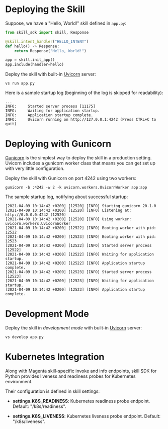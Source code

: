 # Deploying the Skill

Suppose, we have a "Hello, World!" skill defined in `app.py`:

```python
from skill_sdk import skill, Response

@skill.intent_handler("HELLO_INTENT")
def hello() -> Response:
    return Response("Hello, World!")

app = skill.init_app()
app.include(handler=hello)
```

Deploy the skill with built-in [Uvicorn](https://www.uvicorn.org/) server:

`vs run app.py`

Here is a sample startup log (beginning of the log is skipped for readability):
```log
...
INFO:     Started server process [11175]
INFO:     Waiting for application startup.
INFO:     Application startup complete.
INFO:     Uvicorn running on http://127.0.0.1:4242 (Press CTRL+C to quit)
```

# Deploying with Gunicorn

[Gunicorn](https://gunicorn.org/) is the simplest way to deploy the skill in a production setting. 
Uvicorn includes a gunicorn worker class that means you can get set up with very little configuration.

Deploy the skill with Gunicorn on port 4242 using two workers:

`gunicorn -b :4242 -w 2 -k uvicorn.workers.UvicornWorker app:app`

The sample startup log, notifying about successful startup:

```
[2021-04-09 10:14:42 +0200] [12520] [INFO] Starting gunicorn 20.1.0
[2021-04-09 10:14:42 +0200] [12520] [INFO] Listening at: http://0.0.0.0:4242 (12520)
[2021-04-09 10:14:42 +0200] [12520] [INFO] Using worker: uvicorn.workers.UvicornWorker
[2021-04-09 10:14:42 +0200] [12522] [INFO] Booting worker with pid: 12522
[2021-04-09 10:14:42 +0200] [12523] [INFO] Booting worker with pid: 12523
[2021-04-09 10:14:42 +0200] [12522] [INFO] Started server process [12522]
[2021-04-09 10:14:42 +0200] [12522] [INFO] Waiting for application startup.
[2021-04-09 10:14:42 +0200] [12522] [INFO] Application startup complete.
[2021-04-09 10:14:42 +0200] [12523] [INFO] Started server process [12523]
[2021-04-09 10:14:42 +0200] [12523] [INFO] Waiting for application startup.
[2021-04-09 10:14:42 +0200] [12523] [INFO] Application startup complete.
```

# Development Mode

Deploy the skill in _development mode_ with built-in [Uvicorn](https://www.uvicorn.org/) server:

`vs develop app.py`


# Kubernetes Integration


Along with Magenta skill-specific invoke and info endpoints, 
skill SDK for Python provides liveness and readiness probes for Kubernetes environment.

Their configuration is defined in skill settings:

- **settings.K8S_READINESS**: Kubernetes readiness probe endpoint. Default: "/k8s/readiness".


- **settings.K8S_LIVENESS**: Kubernetes liveness probe endpoint. Default: "/k8s/liveness".
